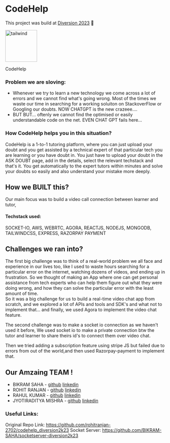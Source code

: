 


# CodeHelp

This project was build at [Diversion 2023](https://diversion.tech/) 💫

<img src="https://res.cloudinary.com/dlmgrochr/image/upload/v1677308464/image-removebg-preview_10_ewg8zc.png" alt="tailwind"  width="100" height="100"/>
<p> CodeHelp </p>


### Problem we are sloving:

- Whenever we try to learn a new technology we come across a lot of errors and  we cannot find what's going wrong. Most of the times we waste our time in searching for a working soluiton on StackoverFlow or Googling our doubts. NOW CHATGPT is the new crazeee....
- BUT BUT... oftenly we cannot find the optimised or easily understandable code on the net. EVEN CHAT GPT fails here...  



### How CodeHelp helps you in this situation?

CodeHelp is a 1-to-1 tutoring platform, where you can just upload your doubt and you get assisted  by a technical expert of that particular tech you are learning or you have doubt in.
You just have to upload your doubt in the ASK DOUBT page, add in the details, select the relevant techstack and that's it. You get automatically to the expert tutors within minutes and solve  your doubts so easily and also understand your mistake more deeply.

## How we BUILT this?

Our main focus was to build a video call connection between learner and tutor, 

#### Techstack used: 
<p > SOCKET-IO, AWS, WEBRTC, AGORA, REACTJS, NODEJS, MONGODB, TAILWINDCSS, EXPRESS, RAZORPAY PAYMENT </p> 

## Challenges we ran into?
The first big challenge was to think of a real-world problem we all face and experience in our lives too, like I used to waste hours searching for a particular error on the internet, watching dozens of videos, and ending up in frustration. So we thought of making an App where one can get personal assistance from tech experts who can help them figure out what they were doing wrong, and how they can solve the particular error with the least amount of time.  
So it was a big challenge for us to build a real-time video chat app from scratch, and we explored a lot of APIs and tools and SDK's and what not to implement that... and finally, we used Agora to implement the video chat feature.

The second challenge was to make a socket io connection as we haven't used it before, We used socket io to make a private connection btw the tutor and learner to share theirs id's to connect them over video chat.  

Then we tried adding a subscription feature using stripe JS but failed due to errors from out of the world,and then used Razorpay-payment to implement that.


##  Our Amzaing TEAM !
* BIKRAM SAHA - [github](https://github.com/BIKRAM-SAHA) [linkedin]()
* ROHIT RANJAN - [github](https://github.com/rohitranjan-2702) [linkedin](https://www.linkedin.com/in/rohit-ranjan-singh-6133901b6/)
* RAHUL KUMAR - [github](https://github.com/RAHUL14KUMAR) [linkedin]()
* JYOTIRADITYA MISHRA - [github](https://github.com/jradityamishra) [linkedin]()




### Useful Links:
Original Repo Link:
https://github.com/rohitranjan-2702/codehelp_diversion2k23
Socket Server:
https://github.com/BIKRAM-SAHA/socketserver-diversion2k23


